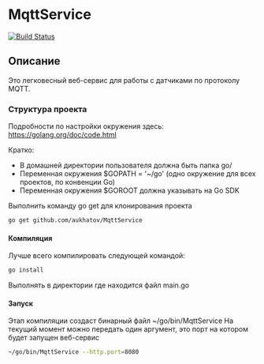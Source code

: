 # MqttService
[![Build Status](https://api.travis-ci.org/aukhatov/MqttService.png?branch=master)](https://travis-ci.org/aukhatov/MqttService)

## Описание
Это легковесный веб-сервис для работы с датчиками по протоколу MQTT.

### Структура проекта
Подробности по настройки окружения здесь: https://golang.org/doc/code.html

Кратко:
* В домашней директории пользователя должна быть папка go/
* Переменная окружения $GOPATH = '~/go' (одно окружение для всех проектов, по конвенции Go)
* Переменная окружения $GOROOT должна указывать на Go SDK

Выполнить команду go get для клонирования проекта
```bash
go get github.com/aukhatov/MqttService
```

#### Компиляция

Лучше всего компилировать следующей командой:
```bash
go install
```
Выполнять в директории где находится файл main.go

#### Запуск

Этап компиляции создаст бинарный файл ~/go/bin/MqttService
На текущий момент можно передать один аргумент, это порт на котором будет запущен веб-сервис

```bash
~/go/bin/MqttService --http.port=8080
```
